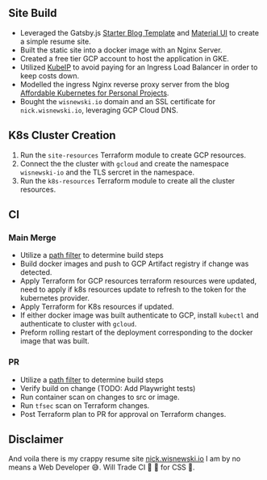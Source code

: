 ## Site Build

- Leveraged the Gatsby.js [Starter Blog Template](https://www.gatsbyjs.com/starters/gatsbyjs/gatsby-starter-blog) and [Material UI](https://mui.com/material-ui/getting-started/) to create a simple resume site.
- Built the static site into a docker image with an Nginx Server.
- Created a free tier GCP account to host the application in GKE.
- Utilized [KubeIP](https://github.com/doitintl/kubeIP) to avoid paying for an Ingress Load Balancer in order to keep costs down.
- Modelled the ingress Nginx reverse proxy server from the blog [Affordable Kubernetes for Personal Projects](https://redmaple.tech/blogs/affordable-kubernetes-for-personal-projects/).
- Bought the `wisnewski.io` domain and an SSL certificate for `nick.wisnewski.io`, leveraging GCP Cloud DNS.

## K8s Cluster Creation

1. Run the `site-resources` Terraform module to create GCP resources.
2. Connect the the cluster with `gcloud` and create the namespace `wisnewski-io` and the TLS sercret in the namespace.
3. Run the `k8s-resources` Terraform module to create all the cluster resources.

## CI

### Main Merge

- Utilize a [path filter](https://github.com/dorny/paths-filter) to determine build steps
- Build docker images and push to GCP Artifact registry if change was detected.
- Apply Terraform for GCP resources terraform resources were updated, need to apply if k8s resources update to refresh to the token for the kubernetes provider.
- Apply Terraform for K8s resources if updated.
- If either docker image was built authenticate to GCP, install `kubectl` and authenticate to cluster with `gcloud`.
- Preform rolling restart of the deployment corresponding to the docker image that was built.

### PR

- Utilize a [path filter](https://github.com/dorny/paths-filter) to determine build steps
- Verify build on change (TODO: Add Playwright tests)
- Run container scan on changes to src or image.
- Run `tfsec` scan on Terraform changes.
- Post Terraform plan to PR for approval on Terraform changes.

## Disclaimer

And voila there is my crappy resume site [nick.wisnewski.io](https://nick.wisnewski.io)
I am by no means a Web Developer :sweat_smile:.
Will Trade CI :rocket: :ship: for CSS :nail_care:.
